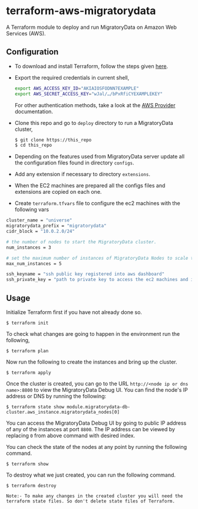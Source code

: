 # terraform-aws-migratorydata

A Terraform module to deploy and run MigratoryData on Amazon Web Services (AWS).

## Configuration

- To download and install Terraform, follow the steps given [here](https://www.terraform.io/downloads.html).

- Export the required credentials in current shell,

  ```sh
  export AWS_ACCESS_KEY_ID="AKIAIOSFODNN7EXAMPLE"
  export AWS_SECRET_ACCESS_KEY="wJal/…/bPxRfiCYEXAMPLEKEY"
  ```

  For other authentication methods, take a look at the [AWS
  Provider](https://registry.terraform.io/providers/hashicorp/aws/latest/docs#authentication)
  documentation.

- Clone this repo and go to `deploy` directory to run a MigratoryData cluster,

  ```sh
  $ git clone https://this_repo
  $ cd this_repo
  ```

- Depending on the features used from MigratoryData server update all the configuration files found in directory `configs`.

- Add any extension if necessary to directory `extensions`. 

- When the EC2 machines are prepared all the configs files and extensions are copied on each one.

- Create `terraform.tfvars` file to configure the ec2 machines with the following vars

```bash
cluster_name = "universe"
migratorydata_prefix = "migratorydata"
cidr_block = "10.0.2.0/24"

# the number of nodes to start the MigratoryData cluster.
num_instances = 3

# set the maximum number of instances of MigratoryData Nodes to scale the deployment when necessary
max_num_instances = 5

ssh_keyname = "ssh public key registered into aws dashboard"
ssh_private_key = "path to private key to access the ec2 machines and install all the necessary files"
```


## Usage

Initialize Terraform first if you have not already done so.

```
$ terraform init
```

To check what changes are going to happen in the environment run the following,

```
$ terraform plan
```

Now run the following to create the instances and bring up the cluster.

```
$ terraform apply
```

Once the cluster is created, you can go to the URL `http://<node ip or dns name>:8800` to view the MigratoryData Debug UI. You can find the node's IP address or DNS by running the following:

```
$ terraform state show module.migratorydata-db-cluster.aws_instance.migratorydata_nodes[0]
```

You can access the MigratoryData Debug UI by going to public IP address of any of the instances at port `8800`. The IP address can be viewed by replacing `0` from above command with desired index.

You can check the state of the nodes at any point by running the following command.

```
$ terraform show
```

To destroy what we just created, you can run the following command.

```
$ terraform destroy
```

`Note:- To make any changes in the created cluster you will need the terraform state files. So don't delete state files of Terraform.`
